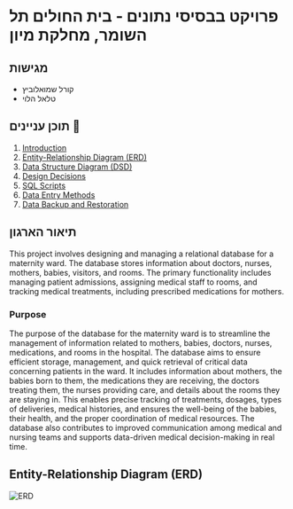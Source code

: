 # פרויקט בבסיסי נתונים - בית החולים תל השומר, מחלקת מיון

## מגישות
- קורל שמואלוביץ
- טלאל הלוי
  
## תוכן עניינים 🔗
1. [Introduction](#introduction)
2. [Entity-Relationship Diagram (ERD)](#entity-relationship-diagram-erd)
3. [Data Structure Diagram (DSD)](#data-structure-diagram-dsd)
4. [Design Decisions](#design-decisions)
5. [SQL Scripts](#sql-scripts)
6. [Data Entry Methods](#data-entry-methods)
7. [Data Backup and Restoration](#data-backup-and-restoration)

## תיאור הארגון
This project involves designing and managing a relational database for a maternity ward. The database stores information about doctors, nurses, mothers, babies, visitors, and rooms. The primary functionality includes managing patient admissions, assigning medical staff to rooms, and tracking medical treatments, including prescribed medications for mothers.

### Purpose
The purpose of the database for the maternity ward is to streamline the management of information related to mothers, babies, doctors, nurses, medications, and rooms in the hospital. The database aims to ensure efficient storage, management, and quick retrieval of critical data concerning patients in the ward. It includes information about mothers, the babies born to them, the medications they are receiving, the doctors treating them, the nurses providing care, and details about the rooms they are staying in. This enables precise tracking of treatments, dosages, types of deliveries, medical histories, and ensures the well-being of the babies, their health, and the proper coordination of medical resources. The database also contributes to improved communication among medical and nursing teams and supports data-driven medical decision-making in real time.

## Entity-Relationship Diagram (ERD)
![ERD](./stage1/images/ERD.jpg)
